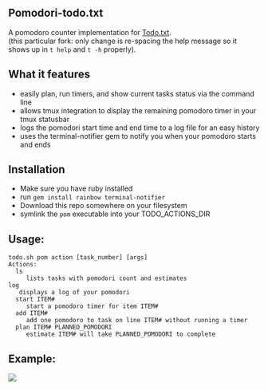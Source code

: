 ## Pomodori-todo.txt

A pomodoro counter implementation for [Todo.txt](http://todotxt.com/).  
(this particular fork: only change is re-spacing the help message so it shows up in `t help` and `t -h` properly).

## What it features

* easily plan, run timers, and show current tasks status via the command line
* allows tmux integration to display the remaining pomodoro timer in your tmux statusbar
* logs the pomodori start time and end time to a log file for an easy history
* uses the terminal-notifier gem to notify you when your pomodoro starts and ends

## Installation

* Make sure you have ruby installed
* run `gem install rainbow terminal-notifier`
* Download this repo somewhere on your filesystem
* symlink the `pom` executable into your TODO_ACTIONS_DIR

## Usage:

	todo.sh pom action [task_number] [args]
	Actions:
	  ls
	     lists tasks with pomodori count and estimates
    log
       displays a log of your pomodori
	  start ITEM#
	     start a pomodoro timer for item ITEM#
	  add ITEM#
	     add one pomodoro to task on line ITEM# without running a timer
	  plan ITEM# PLANNED_POMODORI
	     estimate ITEM# will take PLANNED_POMODORI to complete

## Example:

<img src="https://raw.github.com/metalelf0/pomodori-todo.txt/master/screenshot.png">
